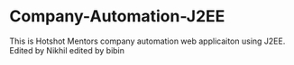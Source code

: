 Company-Automation-J2EE
=======================

This is Hotshot Mentors company automation web applicaiton using J2EE.
Edited by Nikhil
edited by bibin

